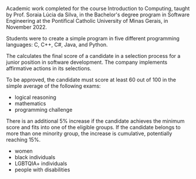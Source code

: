 Academic work completed for the course Introduction to Computing, taught by Prof. Soraia Lúcia da Silva, in the Bachelor's degree program in Software Engineering at the Pontifical Catholic University of Minas Gerais, in November 2022.


Students were to create a simple program in five different programming languages: C, C++, C#, Java, and Python.

The calculates the final score of a candidate in a selection process for a junior position in software development. The company implements affirmative actions in its selections.

To be approved, the candidate must score at least 60 out of 100 in the simple average of the following exams:
- logical reasoning
- mathematics
- programming challenge

There is an additional 5% increase if the candidate achieves the minimum score and fits into one of the eligible groups. If the candidate belongs to more than one minority group, the increase is cumulative, potentially reaching 15%.
- women
- black individuals
- LGBTQIA+ individuals
- people with disabilities